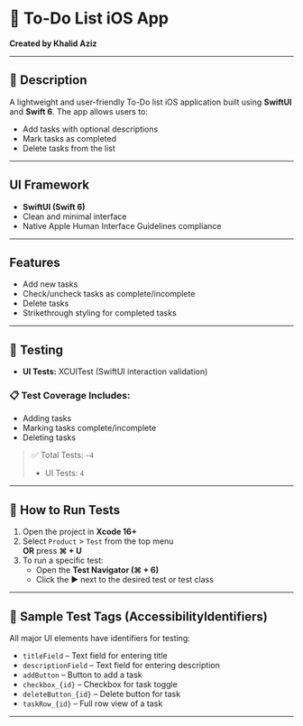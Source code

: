 # 🧾 To-Do List iOS App

**Created by Khalid Aziz**

---

## 📱 Description

A lightweight and user-friendly To-Do list iOS application built using **SwiftUI** and **Swift 6**. The app allows users to:

- Add tasks with optional descriptions  
- Mark tasks as completed  
- Delete tasks from the list  

---

## UI Framework

- **SwiftUI (Swift 6)**
- Clean and minimal interface
- Native Apple Human Interface Guidelines compliance

---

## Features

- Add new tasks
- Check/uncheck tasks as complete/incomplete
- Delete tasks
- Strikethrough styling for completed tasks

---

## 🧪 Testing
- **UI Tests:** XCUITest (SwiftUI interaction validation)

### 📋 Test Coverage Includes:

- Adding tasks
- Marking tasks complete/incomplete
- Deleting tasks

> ✅ Total Tests: `~4`  
> - UI Tests: `4`  

---

## 🧪 How to Run Tests

1. Open the project in **Xcode 16+**
2. Select `Product` > `Test` from the top menu  
   **OR** press **⌘ + U**  
3. To run a specific test:
   - Open the **Test Navigator (⌘ + 6)**
   - Click the ▶️ next to the desired test or test class

---

## 🧪 Sample Test Tags (AccessibilityIdentifiers)

All major UI elements have identifiers for testing:

- `titleField` – Text field for entering title
- `descriptionField` – Text field for entering description
- `addButton` – Button to add a task
- `checkbox_{id}` – Checkbox for task toggle
- `deleteButton_{id}` – Delete button for task
- `taskRow_{id}` – Full row view of a task

---


